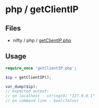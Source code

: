 # php / getClientIP

## Files

- nifty / php / [getClientIP.php](../../php/getClientIP.php)

## Usage

```php
require_once 'getClientIP.php';
```

```php
$ip = getClientIP();

var_dump($ip);
// expected output:
// on localhost - string(9) "127.0.0.1"
// on command line - bool(false)
```
